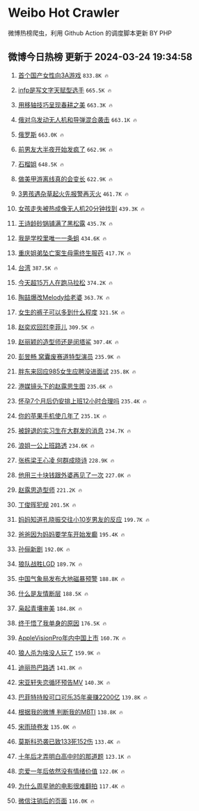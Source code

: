 # Weibo Hot Crawler 



微博热榜爬虫，利用 Github Action 的调度脚本更新 BY PHP 


## 微博今日热榜 更新于 2024-03-24 19:34:58 
1. [首个国产女性向3A游戏](https://s.weibo.com/weibo?q=%23%E9%A6%96%E4%B8%AA%E5%9B%BD%E4%BA%A7%E5%A5%B3%E6%80%A7%E5%90%913A%E6%B8%B8%E6%88%8F%23&t=31&band_rank=1&Refer=top) `833.8K 🔥` 

1. [infp是写文字天赋型选手](https://s.weibo.com/weibo?q=%23infp%E6%98%AF%E5%86%99%E6%96%87%E5%AD%97%E5%A4%A9%E8%B5%8B%E5%9E%8B%E9%80%89%E6%89%8B%23&t=31&band_rank=2&Refer=top) `665.5K 🔥` 

1. [用移轴技巧呈现春耕之美](https://s.weibo.com/weibo?q=%23%E7%94%A8%E7%A7%BB%E8%BD%B4%E6%8A%80%E5%B7%A7%E5%91%88%E7%8E%B0%E6%98%A5%E8%80%95%E4%B9%8B%E7%BE%8E%23&t=31&band_rank=3&Refer=top) `663.3K 🔥` 

1. [俄对乌发动无人机和导弹混合袭击](https://s.weibo.com/weibo?q=%23%E4%BF%84%E5%AF%B9%E4%B9%8C%E5%8F%91%E5%8A%A8%E6%97%A0%E4%BA%BA%E6%9C%BA%E5%92%8C%E5%AF%BC%E5%BC%B9%E6%B7%B7%E5%90%88%E8%A2%AD%E5%87%BB%23&t=31&band_rank=4&Refer=top) `663.1K 🔥` 

1. [俄罗斯](https://s.weibo.com/weibo?q=%E4%BF%84%E7%BD%97%E6%96%AF&t=31&band_rank=5&Refer=top) `663.0K 🔥` 

1. [前男友大半夜开始发疯了](https://s.weibo.com/weibo?q=%23%E5%89%8D%E7%94%B7%E5%8F%8B%E5%A4%A7%E5%8D%8A%E5%A4%9C%E5%BC%80%E5%A7%8B%E5%8F%91%E7%96%AF%E4%BA%86%23&t=31&band_rank=6&Refer=top) `662.9K 🔥` 

1. [石榴姐](https://s.weibo.com/weibo?q=%E7%9F%B3%E6%A6%B4%E5%A7%90&t=31&band_rank=7&Refer=top) `648.5K 🔥` 

1. [做美甲游离线真的会变长](https://s.weibo.com/weibo?q=%E5%81%9A%E7%BE%8E%E7%94%B2%E6%B8%B8%E7%A6%BB%E7%BA%BF%E7%9C%9F%E7%9A%84%E4%BC%9A%E5%8F%98%E9%95%BF&t=31&band_rank=8&Refer=top) `622.9K 🔥` 

1. [3男孩遇杂草起火先报警再灭火](https://s.weibo.com/weibo?q=%233%E7%94%B7%E5%AD%A9%E9%81%87%E6%9D%82%E8%8D%89%E8%B5%B7%E7%81%AB%E5%85%88%E6%8A%A5%E8%AD%A6%E5%86%8D%E7%81%AD%E7%81%AB%23&t=31&band_rank=9&Refer=top) `461.7K 🔥` 

1. [女孩走失被热成像无人机20分钟找到](https://s.weibo.com/weibo?q=%23%E5%A5%B3%E5%AD%A9%E8%B5%B0%E5%A4%B1%E8%A2%AB%E7%83%AD%E6%88%90%E5%83%8F%E6%97%A0%E4%BA%BA%E6%9C%BA20%E5%88%86%E9%92%9F%E6%89%BE%E5%88%B0%23&t=31&band_rank=10&Refer=top) `439.3K 🔥` 

1. [王诗龄砂锅铺满了黑松露](https://s.weibo.com/weibo?q=%23%E7%8E%8B%E8%AF%97%E9%BE%84%E7%A0%82%E9%94%85%E9%93%BA%E6%BB%A1%E4%BA%86%E9%BB%91%E6%9D%BE%E9%9C%B2%23&t=31&band_rank=11&Refer=top) `435.7K 🔥` 

1. [我是学校里唯一一条蛆](https://s.weibo.com/weibo?q=%E6%88%91%E6%98%AF%E5%AD%A6%E6%A0%A1%E9%87%8C%E5%94%AF%E4%B8%80%E4%B8%80%E6%9D%A1%E8%9B%86&t=31&band_rank=12&Refer=top) `434.6K 🔥` 

1. [重庆姐弟坠亡案生母需终生服药](https://s.weibo.com/weibo?q=%23%E9%87%8D%E5%BA%86%E5%A7%90%E5%BC%9F%E5%9D%A0%E4%BA%A1%E6%A1%88%E7%94%9F%E6%AF%8D%E9%9C%80%E7%BB%88%E7%94%9F%E6%9C%8D%E8%8D%AF%23&t=31&band_rank=13&Refer=top) `417.7K 🔥` 

1. [台湾](https://s.weibo.com/weibo?q=%E5%8F%B0%E6%B9%BE&t=31&band_rank=14&Refer=top) `387.5K 🔥` 

1. [今天超15万人在跑马拉松](https://s.weibo.com/weibo?q=%23%E4%BB%8A%E5%A4%A9%E8%B6%8515%E4%B8%87%E4%BA%BA%E5%9C%A8%E8%B7%91%E9%A9%AC%E6%8B%89%E6%9D%BE%23&t=31&band_rank=15&Refer=top) `374.2K 🔥` 

1. [陶喆爆改Melody给老婆](https://s.weibo.com/weibo?q=%23%E9%99%B6%E5%96%86%E7%88%86%E6%94%B9Melody%E7%BB%99%E8%80%81%E5%A9%86%23&t=31&band_rank=16&Refer=top) `363.7K 🔥` 

1. [女生的裤子可以多到什么程度](https://s.weibo.com/weibo?q=%23%E5%A5%B3%E7%94%9F%E7%9A%84%E8%A3%A4%E5%AD%90%E5%8F%AF%E4%BB%A5%E5%A4%9A%E5%88%B0%E4%BB%80%E4%B9%88%E7%A8%8B%E5%BA%A6%23&t=31&band_rank=17&Refer=top) `321.5K 🔥` 

1. [赵奕欢回怼李菲儿](https://s.weibo.com/weibo?q=%23%E8%B5%B5%E5%A5%95%E6%AC%A2%E5%9B%9E%E6%80%BC%E6%9D%8E%E8%8F%B2%E5%84%BF%23&t=31&band_rank=18&Refer=top) `309.5K 🔥` 

1. [赵丽颖的造型师还是闵塔鲨](https://s.weibo.com/weibo?q=%23%E8%B5%B5%E4%B8%BD%E9%A2%96%E7%9A%84%E9%80%A0%E5%9E%8B%E5%B8%88%E8%BF%98%E6%98%AF%E9%97%B5%E5%A1%94%E9%B2%A8%23&t=31&band_rank=19&Refer=top) `307.4K 🔥` 

1. [彭昱畅 窝囊废赛道特型演员](https://s.weibo.com/weibo?q=%E5%BD%AD%E6%98%B1%E7%95%85%20%E7%AA%9D%E5%9B%8A%E5%BA%9F%E8%B5%9B%E9%81%93%E7%89%B9%E5%9E%8B%E6%BC%94%E5%91%98&t=31&band_rank=20&Refer=top) `235.9K 🔥` 

1. [胖东来回应985女生应聘没进面试](https://s.weibo.com/weibo?q=%23%E8%83%96%E4%B8%9C%E6%9D%A5%E5%9B%9E%E5%BA%94985%E5%A5%B3%E7%94%9F%E5%BA%94%E8%81%98%E6%B2%A1%E8%BF%9B%E9%9D%A2%E8%AF%95%23&t=31&band_rank=21&Refer=top) `235.8K 🔥` 

1. [港媒镜头下的赵露思生图](https://s.weibo.com/weibo?q=%23%E6%B8%AF%E5%AA%92%E9%95%9C%E5%A4%B4%E4%B8%8B%E7%9A%84%E8%B5%B5%E9%9C%B2%E6%80%9D%E7%94%9F%E5%9B%BE%23&t=31&band_rank=22&Refer=top) `235.6K 🔥` 

1. [怀孕7个月后仍安排上班12小时合理吗](https://s.weibo.com/weibo?q=%23%E6%80%80%E5%AD%957%E4%B8%AA%E6%9C%88%E5%90%8E%E4%BB%8D%E5%AE%89%E6%8E%92%E4%B8%8A%E7%8F%AD12%E5%B0%8F%E6%97%B6%E5%90%88%E7%90%86%E5%90%97%23&t=31&band_rank=23&Refer=top) `235.4K 🔥` 

1. [你的苹果手机使几年了](https://s.weibo.com/weibo?q=%23%E4%BD%A0%E7%9A%84%E8%8B%B9%E6%9E%9C%E6%89%8B%E6%9C%BA%E4%BD%BF%E5%87%A0%E5%B9%B4%E4%BA%86%23&t=31&band_rank=24&Refer=top) `235.1K 🔥` 

1. [被辞退的实习生在大群发的消息](https://s.weibo.com/weibo?q=%23%E8%A2%AB%E8%BE%9E%E9%80%80%E7%9A%84%E5%AE%9E%E4%B9%A0%E7%94%9F%E5%9C%A8%E5%A4%A7%E7%BE%A4%E5%8F%91%E7%9A%84%E6%B6%88%E6%81%AF%23&t=31&band_rank=25&Refer=top) `234.7K 🔥` 

1. [浪姐一公上班路透](https://s.weibo.com/weibo?q=%23%E6%B5%AA%E5%A7%90%E4%B8%80%E5%85%AC%E4%B8%8A%E7%8F%AD%E8%B7%AF%E9%80%8F%23&t=31&band_rank=26&Refer=top) `234.6K 🔥` 

1. [张栋梁王心凌 何群成晓诗](https://s.weibo.com/weibo?q=%E5%BC%A0%E6%A0%8B%E6%A2%81%E7%8E%8B%E5%BF%83%E5%87%8C%20%E4%BD%95%E7%BE%A4%E6%88%90%E6%99%93%E8%AF%97&t=31&band_rank=27&Refer=top) `228.9K 🔥` 

1. [他用三十块钱跟外婆再见了一次](https://s.weibo.com/weibo?q=%23%E4%BB%96%E7%94%A8%E4%B8%89%E5%8D%81%E5%9D%97%E9%92%B1%E8%B7%9F%E5%A4%96%E5%A9%86%E5%86%8D%E8%A7%81%E4%BA%86%E4%B8%80%E6%AC%A1%23&t=31&band_rank=28&Refer=top) `227.0K 🔥` 

1. [赵露思造型师](https://s.weibo.com/weibo?q=%E8%B5%B5%E9%9C%B2%E6%80%9D%E9%80%A0%E5%9E%8B%E5%B8%88&t=31&band_rank=29&Refer=top) `221.2K 🔥` 

1. [丁俊晖犯规](https://s.weibo.com/weibo?q=%23%E4%B8%81%E4%BF%8A%E6%99%96%E7%8A%AF%E8%A7%84%23&t=31&band_rank=30&Refer=top) `201.5K 🔥` 

1. [妈妈知道孔晓振交往小10岁男友的反应](https://s.weibo.com/weibo?q=%23%E5%A6%88%E5%A6%88%E7%9F%A5%E9%81%93%E5%AD%94%E6%99%93%E6%8C%AF%E4%BA%A4%E5%BE%80%E5%B0%8F10%E5%B2%81%E7%94%B7%E5%8F%8B%E7%9A%84%E5%8F%8D%E5%BA%94%23&t=31&band_rank=31&Refer=top) `199.7K 🔥` 

1. [爸爸因为妈妈要学车开始发癫](https://s.weibo.com/weibo?q=%23%E7%88%B8%E7%88%B8%E5%9B%A0%E4%B8%BA%E5%A6%88%E5%A6%88%E8%A6%81%E5%AD%A6%E8%BD%A6%E5%BC%80%E5%A7%8B%E5%8F%91%E7%99%AB%23&t=31&band_rank=32&Refer=top) `195.4K 🔥` 

1. [孙俪新剧](https://s.weibo.com/weibo?q=%E5%AD%99%E4%BF%AA%E6%96%B0%E5%89%A7&t=31&band_rank=33&Refer=top) `192.0K 🔥` 

1. [狼队战胜LGD](https://s.weibo.com/weibo?q=%23%E7%8B%BC%E9%98%9F%E6%88%98%E8%83%9CLGD%23&t=31&band_rank=34&Refer=top) `189.7K 🔥` 

1. [中国气象局发布大地磁暴预警](https://s.weibo.com/weibo?q=%23%E4%B8%AD%E5%9B%BD%E6%B0%94%E8%B1%A1%E5%B1%80%E5%8F%91%E5%B8%83%E5%A4%A7%E5%9C%B0%E7%A3%81%E6%9A%B4%E9%A2%84%E8%AD%A6%23&t=31&band_rank=35&Refer=top) `188.8K 🔥` 

1. [什么是友情断层](https://s.weibo.com/weibo?q=%23%E4%BB%80%E4%B9%88%E6%98%AF%E5%8F%8B%E6%83%85%E6%96%AD%E5%B1%82%23&t=31&band_rank=36&Refer=top) `188.5K 🔥` 

1. [枭起青壤审美](https://s.weibo.com/weibo?q=%23%E6%9E%AD%E8%B5%B7%E9%9D%92%E5%A3%A4%E5%AE%A1%E7%BE%8E%23&t=31&band_rank=37&Refer=top) `184.8K 🔥` 

1. [终于悟了我单身的原因](https://s.weibo.com/weibo?q=%23%E7%BB%88%E4%BA%8E%E6%82%9F%E4%BA%86%E6%88%91%E5%8D%95%E8%BA%AB%E7%9A%84%E5%8E%9F%E5%9B%A0%23&t=31&band_rank=38&Refer=top) `176.5K 🔥` 

1. [AppleVisionPro年内中国上市](https://s.weibo.com/weibo?q=%23AppleVisionPro%E5%B9%B4%E5%86%85%E4%B8%AD%E5%9B%BD%E4%B8%8A%E5%B8%82%23&t=31&band_rank=39&Refer=top) `160.7K 🔥` 

1. [狼人杀为啥没人玩了](https://s.weibo.com/weibo?q=%23%E7%8B%BC%E4%BA%BA%E6%9D%80%E4%B8%BA%E5%95%A5%E6%B2%A1%E4%BA%BA%E7%8E%A9%E4%BA%86%23&t=31&band_rank=40&Refer=top) `159.9K 🔥` 

1. [迪丽热巴路透](https://s.weibo.com/weibo?q=%E8%BF%AA%E4%B8%BD%E7%83%AD%E5%B7%B4%E8%B7%AF%E9%80%8F&t=31&band_rank=41&Refer=top) `141.8K 🔥` 

1. [宋亚轩失恋循环预告MV](https://s.weibo.com/weibo?q=%23%E5%AE%8B%E4%BA%9A%E8%BD%A9%E5%A4%B1%E6%81%8B%E5%BE%AA%E7%8E%AF%E9%A2%84%E5%91%8AMV%23&t=31&band_rank=42&Refer=top) `140.3K 🔥` 

1. [巴菲特持股可口可乐35年豪赚2200亿](https://s.weibo.com/weibo?q=%23%E5%B7%B4%E8%8F%B2%E7%89%B9%E6%8C%81%E8%82%A1%E5%8F%AF%E5%8F%A3%E5%8F%AF%E4%B9%9035%E5%B9%B4%E8%B1%AA%E8%B5%9A2200%E4%BA%BF%23&t=31&band_rank=43&Refer=top) `139.8K 🔥` 

1. [根据我的微博 判断我的MBTI](https://s.weibo.com/weibo?q=%E6%A0%B9%E6%8D%AE%E6%88%91%E7%9A%84%E5%BE%AE%E5%8D%9A%20%E5%88%A4%E6%96%AD%E6%88%91%E7%9A%84MBTI&t=31&band_rank=44&Refer=top) `138.8K 🔥` 

1. [宋雨琦卷发](https://s.weibo.com/weibo?q=%23%E5%AE%8B%E9%9B%A8%E7%90%A6%E5%8D%B7%E5%8F%91%23&t=31&band_rank=45&Refer=top) `135.0K 🔥` 

1. [莫斯科恐袭已致133死152伤](https://s.weibo.com/weibo?q=%23%E8%8E%AB%E6%96%AF%E7%A7%91%E6%81%90%E8%A2%AD%E5%B7%B2%E8%87%B4133%E6%AD%BB152%E4%BC%A4%23&t=31&band_rank=46&Refer=top) `133.4K 🔥` 

1. [十年后才弄明白高中时的那道题](https://s.weibo.com/weibo?q=%23%E5%8D%81%E5%B9%B4%E5%90%8E%E6%89%8D%E5%BC%84%E6%98%8E%E7%99%BD%E9%AB%98%E4%B8%AD%E6%97%B6%E7%9A%84%E9%82%A3%E9%81%93%E9%A2%98%23&t=31&band_rank=47&Refer=top) `123.1K 🔥` 

1. [恋爱一年后依然没有情绪价值](https://s.weibo.com/weibo?q=%23%E6%81%8B%E7%88%B1%E4%B8%80%E5%B9%B4%E5%90%8E%E4%BE%9D%E7%84%B6%E6%B2%A1%E6%9C%89%E6%83%85%E7%BB%AA%E4%BB%B7%E5%80%BC%23&t=31&band_rank=48&Refer=top) `122.0K 🔥` 

1. [为什么周星驰的电影很难翻拍](https://s.weibo.com/weibo?q=%E4%B8%BA%E4%BB%80%E4%B9%88%E5%91%A8%E6%98%9F%E9%A9%B0%E7%9A%84%E7%94%B5%E5%BD%B1%E5%BE%88%E9%9A%BE%E7%BF%BB%E6%8B%8D&t=31&band_rank=49&Refer=top) `117.4K 🔥` 

1. [微信注销后的页面](https://s.weibo.com/weibo?q=%23%E5%BE%AE%E4%BF%A1%E6%B3%A8%E9%94%80%E5%90%8E%E7%9A%84%E9%A1%B5%E9%9D%A2%23&t=31&band_rank=50&Refer=top) `116.0K 🔥` 

